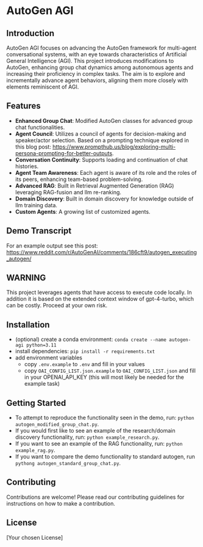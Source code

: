 # AutoGen AGI

## Introduction
AutoGen AGI focuses on advancing the AutoGen framework for multi-agent conversational systems, with an eye towards characteristics of Artificial General Intelligence (AGI). This project introduces modifications to AutoGen, enhancing group chat dynamics among autonomous agents and increasing their proficiency in complex tasks. The aim is to explore and incrementally advance agent behaviors, aligning them more closely with elements reminiscent of AGI.


## Features
- **Enhanced Group Chat**: Modified AutoGen classes for advanced group chat functionalities.
- **Agent Council**: Utilizes a council of agents for decision-making and speaker/actor selection. Based on a prompting technique explored in this blog post: https://www.prompthub.us/blog/exploring-multi-persona-prompting-for-better-outputs.
- **Conversation Continuity**: Supports loading and continuation of chat histories.
- **Agent Team Awareness**: Each agent is aware of its role and the roles of its peers, enhancing team-based problem-solving.
- **Advanced RAG**: Built in Retrieval Augmented Generation (RAG) leveraging RAG-fusion and llm re-ranking.
- **Domain Discovery**: Built in domain discovery for knowledge outside of llm training data.
- **Custom Agents**: A growing list of customized agents.


## Demo Transcript
For an example output see this post: https://www.reddit.com/r/AutoGenAI/comments/186cft9/autogen_executing_autogen/

## WARNING
This project leverages agents that have access to execute code locally. In addition it is based on the extended context window of gpt-4-turbo, which can be costly. Proceed at your own risk.

## Installation
- (optional) create a conda environment: `conda create --name autogen-agi python=3.11`
- install dependencies: `pip install -r requirements.txt`
- add environment variables
  - copy `.env.example` to `.env` and fill in your values
  - copy `OAI_CONFIG_LIST.json.example` to `OAI_CONFIG_LIST.json` and fill in your OPENAI_API_KEY (this will most likely be needed for the example task)
  
## Getting Started
- To attempt to reproduce the functionality seen in the demo, run: `python autogen_modified_group_chat.py`.
- If you would first like to see an example of the research/domain discovery functionality, run: `python example_research.py`.
- If you want to see an example of the RAG functionality, run: `python example_rag.py`.
- If you want to compare the demo functionality to standard autogen, run `pythong autogen_standard_group_chat.py`.


## Contributing
Contributions are welcome! Please read our contributing guidelines for instructions on how to make a contribution.

## License
[Your chosen License]

